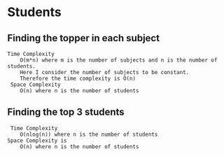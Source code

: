 # Students

##  Finding the topper in each subject
    Time Complexity
        O(m*n) where m is the number of subjects and n is the number of students.
        Here I consider the number of subjects to be constant.
        Therefore the time complexity is O(n)
     Space Complexity
        O(n) where n is the number of students

##  Finding the top 3 students
     Time Complexity  
        O(nlog(n)) where n is the number of students
    Space Complexity is 
        O(n) where n is the number of students
